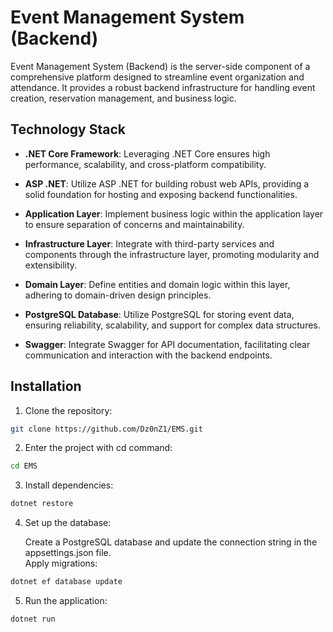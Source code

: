 # Event Management System (Backend)

Event Management System (Backend) is the server-side component of a comprehensive platform designed to streamline event organization and attendance. It provides a robust backend infrastructure for handling event creation, reservation management, and business logic.

## Technology Stack

- **.NET Core Framework**: Leveraging .NET Core ensures high performance, scalability, and cross-platform compatibility.

- **ASP .NET**: Utilize ASP .NET for building robust web APIs, providing a solid foundation for hosting and exposing backend functionalities.

- **Application Layer**: Implement business logic within the application layer to ensure separation of concerns and maintainability.

- **Infrastructure Layer**: Integrate with third-party services and components through the infrastructure layer, promoting modularity and extensibility.

- **Domain Layer**: Define entities and domain logic within this layer, adhering to domain-driven design principles.

- **PostgreSQL Database**: Utilize PostgreSQL for storing event data, ensuring reliability, scalability, and support for complex data structures.

- **Swagger**: Integrate Swagger for API documentation, facilitating clear communication and interaction with the backend endpoints.

## Installation

 1. Clone the repository:
   ```sh
   git clone https://github.com/Dz0nZ1/EMS.git
   ```
2. Enter the project with cd command:
 ```bash
cd EMS
```
3. Install dependencies:
 ```bash
dotnet restore
```
4. Set up the database:

   Create a PostgreSQL database and update the connection string in the appsettings.json file.<br/> 
   Apply migrations:
 ```bash
dotnet ef database update
```
5. Run the application:
 ```bash
dotnet run
```






